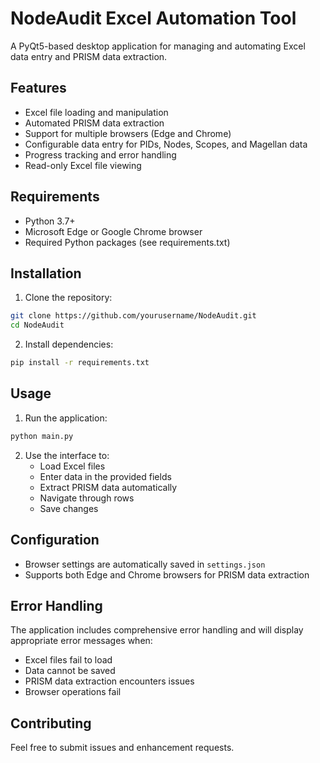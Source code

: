 # NodeAudit Excel Automation Tool

A PyQt5-based desktop application for managing and automating Excel data entry and PRISM data extraction.

## Features

- Excel file loading and manipulation
- Automated PRISM data extraction
- Support for multiple browsers (Edge and Chrome)
- Configurable data entry for PIDs, Nodes, Scopes, and Magellan data
- Progress tracking and error handling
- Read-only Excel file viewing

## Requirements

- Python 3.7+
- Microsoft Edge or Google Chrome browser
- Required Python packages (see requirements.txt)

## Installation

1. Clone the repository:
```bash
git clone https://github.com/yourusername/NodeAudit.git
cd NodeAudit
```

2. Install dependencies:
```bash
pip install -r requirements.txt
```

## Usage

1. Run the application:
```bash
python main.py
```

2. Use the interface to:
   - Load Excel files
   - Enter data in the provided fields
   - Extract PRISM data automatically
   - Navigate through rows
   - Save changes

## Configuration

- Browser settings are automatically saved in `settings.json`
- Supports both Edge and Chrome browsers for PRISM data extraction

## Error Handling

The application includes comprehensive error handling and will display appropriate error messages when:
- Excel files fail to load
- Data cannot be saved
- PRISM data extraction encounters issues
- Browser operations fail

## Contributing

Feel free to submit issues and enhancement requests. 